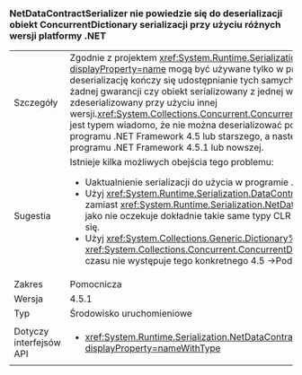 ### <a name="netdatacontractserializer-fails-to-deserialize-a-concurrentdictionary-serialized-with-a-different-net-version"></a>NetDataContractSerializer nie powiedzie się do deserializacji obiekt ConcurrentDictionary serializacji przy użyciu różnych wersji platformy .NET

|   |   |
|---|---|
|Szczegóły|Zgodnie z projektem <xref:System.Runtime.Serialization.NetDataContractSerializer?displayProperty=name> mogą być używane tylko w przypadku, gdy zarówno serializację i deserializację kończy się udostępnianie tych samych typów CLR. W związku z tym nie ma żadnej gwarancji czy obiekt serializowany z jednej wersji programu .NET Framework może być zdeserializowany przy użyciu innej wersji.<xref:System.Collections.Concurrent.ConcurrentDictionary%602?displayProperty=name> jest typem wiadomo, że nie można deserializować poprawnie, jeśli serializacji przy użyciu programu .NET Framework 4.5 lub starszego, a następnie deserializowany za pomocą programu .NET Framework 4.5.1 lub nowszej.|
|Sugestia|Istnieje kilka możliwych obejścia tego problemu:<ul><li>Uaktualnienie serializacji do użycia w programie .NET Framework 4.5.1, jak również.</li><li>Użyj <xref:System.Runtime.Serialization.DataContractSerializer?displayProperty=name> zamiast <xref:System.Runtime.Serialization.NetDataContractSerializer?displayProperty=name> jako nie oczekuje dokładnie takie same typy CLR zarówno serializacji i deserializacji kończy się.</li><li>Użyj <xref:System.Collections.Generic.Dictionary%602?displayProperty=name> zamiast <xref:System.Collections.Concurrent.ConcurrentDictionary%602?displayProperty=name> od czasu nie występuje tego konkretnego 4.5 -&gt;Podziel 4.5.1.</li></ul>|
|Zakres|Pomocnicza|
|Wersja|4.5.1|
|Typ|Środowisko uruchomieniowe|
|Dotyczy interfejsów API|<ul><li><xref:System.Runtime.Serialization.NetDataContractSerializer.Deserialize(System.IO.Stream)?displayProperty=nameWithType></li></ul>|


